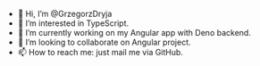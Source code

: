 - 👋 Hi, I’m @GrzegorzDryja
- 👀 I’m interested in TypeScript.
- 🌱 I’m currently working on my Angular app with Deno backend.
- 💞️ I’m looking to collaborate on Angular project.
- 📫 How to reach me: just mail me via GitHub.

<!---
GrzegorzDryja/GrzegorzDryja is a ✨ special ✨ repository because its `README.md` (this file) appears on your GitHub profile.
You can click the Preview link to take a look at your changes.
--->
